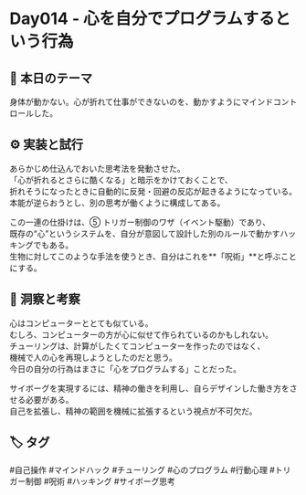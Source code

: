 # Day014 - 心を自分でプログラムするという行為

## 🎯 本日のテーマ
身体が動かない。心が折れて仕事ができないのを、動かすようにマインドコントロールした。

## ⚙️ 実装と試行
あらかじめ仕込んでおいた思考法を発動させた。  
「心が折れるとさらに酷くなる」と暗示をかけておくことで、  
折れそうになったときに自動的に反発・回避の反応が起きるようになっている。  
本能が逆らおうとし、別の思考が働くように構成してある。

この一連の仕掛けは、⑤ トリガー制御のワザ（イベント駆動）であり、  
既存の“心”というシステムを、自分が意図して設計した別のルールで動かすハッキングでもある。  
生物に対してこのような手法を使うとき、自分はこれを**「呪術」**と呼ぶことにする。

## 🔁 洞察と考察
心はコンピューターととても似ている。  
むしろ、コンピューターの方が心に似せて作られているのかもしれない。  
チューリングは、計算がしたくてコンピューターを作ったのではなく、  
機械で人の心を再現しようとしたのだと思う。  
今日の自分の行為はまさに「心をプログラムする」ことだった。

サイボーグを実現するには、精神の働きを利用し、自らデザインした働き方をさせる必要がある。  
自己を拡張し、精神の範囲を機械に拡張するという視点が不可欠だ。

## 🏷 タグ
#自己操作 #マインドハック #チューリング #心のプログラム #行動心理 #トリガー制御 #呪術 #ハッキング #サイボーグ思考

